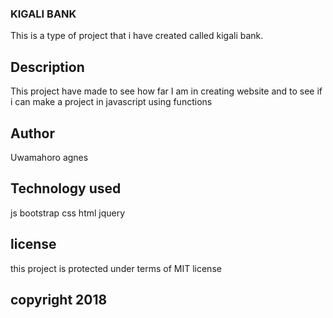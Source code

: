 ### KIGALI BANK
This is a type of project that i have created called kigali bank.

## Description
 This project have made to see how far I am in creating website and to see if i can make a project in javascript using functions

## Author
 Uwamahoro agnes

## Technology used 
js
bootstrap
css
html
jquery

## license  
this project is protected under terms of MIT license

## copyright 2018
